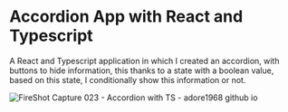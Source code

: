 # Accordion App with React and Typescript
A React and Typescript application in which I created an accordion, with buttons to hide information, this thanks to a state with a boolean value, based on this state, I conditionally show this information or not.

![FireShot Capture 023 - Accordion with TS - adore1968 github io](https://github.com/adore1968/Accordion-with-TS/assets/101434158/940b5184-ba36-447b-9711-6679e30e15b8)
